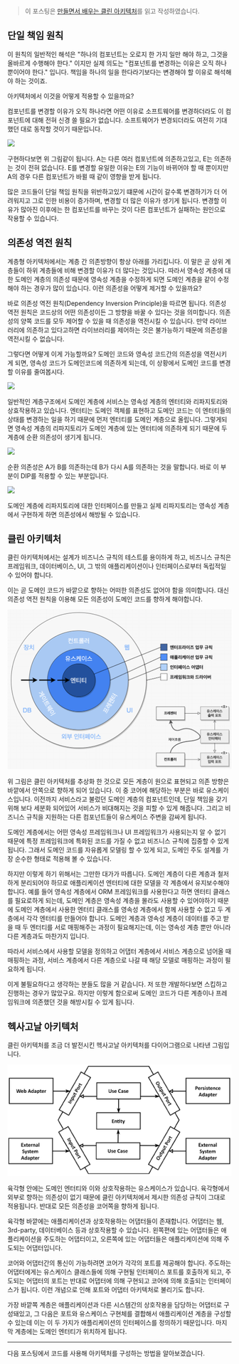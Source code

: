 > 이 포스팅은 [만들면서 배우는 클린 아키텍처](http://www.yes24.com/Product/Goods/105138479)를 읽고 작성하였습니다.

## 단일 책임 원칙

이 원칙의 일반적인 해석은 "하나의 컴포넌트는 오로지 한 가지 일만 해야 하고, 그것을 올바르게 수행해야 한다." 이지만 실제 의도는 "컴포넌트를 변경하는 이유은 오직 하나 뿐이어야 한다." 입니다. 책임을 하나의 일을 한다라기보다는 변경해야 할 이유로 해석해야 하는 것이죠.

아키텍처에서 이것을 어떻게 적용할 수 있을까요?

컴포넌트를 변경할 이유가 오직 하나라면 어떤 이유로 소프트웨어를 변경하더라도 이 컴포넌트에 대해 전혀 신경 쓸 필요가 없습니다. 소프트웨어가 변경되더라도 여전히 기대했던 대로 동작할 것이기 때문입니다.

![](http://www.plantuml.com/plantuml/proxy?src=https://raw.githubusercontent.com/lcalmsky/lcalmsky/master/docs/blog/hexagonal-architecture/dependency-of-components.puml)

구현하다보면 위 그림같이 됩니다. A는 다른 여러 컴포넌트에 의존하고있고, E는 의존하는 것이 전혀 없습니다. E를 변경할 유일한 이유는 E의 기능이 바뀌어야 할 때 뿐이지만 A의 경우 다른 컴포넌트가 바뀔 때 같이 영향을 받게 됩니다.

많은 코드들이 단일 책임 원칙을 위반하고있기 떄문에 시간이 갈수록 변경하기가 더 어려워지고 그로 인한 비용이 증가하며, 변경할 더 많은 이유가 생기게 됩니다. 변경할 이유가 많아진 이후에는 한 컴포넌트를 바꾸는 것이 다른 컴포넌트가 실패하는 원인으로 작용할 수 있습니다.

## 의존성 역전 원칙

계층형 아키텍처에서는 계층 간 의존방향이 항상 아래를 가리킵니다. 이 말은 곧 상위 계층들이 하위 계층들에 비해 변경할 이유가 더 많다는 것입니다. 따라서 영속성 계층에 대한 도메인 계층의 의존성 때문에 영속성 계층을 수정하게 되면 도메인 계층을 같이 수정해야 하는 경우가 많이 있습니다. 이런 의존성을 어떻게 제거할 수 있을까요?

바로 의존성 역전 원칙(Dependency Inversion Principle)을 따르면 됩니다. 의존성 역전 원칙은 코드상의 어떤 의존성이든 그 방향을 바꿀 수 있다는 것을 의미합니다. 의존성의 양쪽 코드를 모두 제어할 수 있을 때 의존성을 역전시킬 수 있습니다. 만약 라이브러리에 의존하고 있다고하면 라이브러리를 제어하는 것은 불가능하기 때문에 의존성을 역전시킬 수 없습니다.

그렇다면 어떻게 이게 가능할까요? 도메인 코드와 영속성 코드간의 의존성을 역전시키게 되면, 영속성 코드가 도메인코드에 의존하게 되는데, 이 상황에서 도메인 코드를 변경할 이유를 줄여봅시다.

![](http://www.plantuml.com/plantuml/proxy?src=https://raw.githubusercontent.com/lcalmsky/lcalmsky/master/docs/blog/hexagonal-architecture/tranditional-architecture-2.puml)

일반적인 계층구조에서 도메인 계층에 서비스는 영속성 계층의 엔터티와 리파지토리와 상효작용하고 있습니다. 엔터티는 도메인 객체를 표현하고 도메인 코드는 이 엔터티들의 상태를 변경하는 일을 하기 때문에 먼저 엔터티를 도메인 계층으로 올립니다. 그렇게되면 영속성 계층의 리파지토리가 도메인 계층에 있는 엔터티에 의존하게 되기 때문에 두 계층에 순환 의존성이 생기게 됩니다.

![](http://www.plantuml.com/plantuml/proxy?src=https://raw.githubusercontent.com/lcalmsky/lcalmsky/master/docs/blog/hexagonal-architecture/circular-dependency.puml)

순환 의존성은 A가 B를 의존하는데 B가 다시 A를 의존하는 것을 말합니다. 바로 이 부분이 DIP를 적용할 수 있는 부분입니다.

![](http://www.plantuml.com/plantuml/proxy?src=https://raw.githubusercontent.com/lcalmsky/lcalmsky/master/docs/blog/hexagonal-architecture/dependency-inversion.puml)

도메인 계층에 리파지토리에 대한 인터페이스를 만들고 실제 리파지토리는 영속성 계층에서 구현하게 하면 의존성에서 해방될 수 있습니다.

## 클린 아키텍처

클린 아키텍처에서는 설계가 비즈니스 규칙의 테스트를 용이하게 하고, 비즈니스 규칙은 프레임워크, 데이터베이스, UI, 그 밖의 애플리케이션이나 인터페이스로부터 독립적일 수 있어야 합니다.

이는 곧 도메인 코드가 바깥으로 향하는 어떠한 의존성도 없어야 함을 의미합니다. 대신 의존성 역전 원칙을 이용해 모든 의존성이 도메인 코드를 향하게 해야합니다.

![](https://raw.githubusercontent.com/lcalmsky/lcalmsky/master/docs/blog/hexagonal-architecture/clean-architecture.png)

위 그림은 클린 아키텍처를 추상화 한 것으로 모든 계층이 원으로 표현되고 의존 방향은 바깥에서 안쪽으로 향하게 되어 있습니다. 이 중 코어에 해당하는 부분은 바로 유스케이스입니다. 이전까지 서비스라고 불렀던 도메인 계층의 컴포넌트인데, 단일 책임을 갖기위해 보다 세분화 되어있어 서비스가 비대해지는 것을 피할 수 있게 해줍니다. 그리고 비즈니스 규칙을 지원하는 다른 컴포넌트들이 유스케이스 주변을 감싸게 됩니다. 

도메인 계층에서는 어떤 영속성 프레임워크나 UI 프레임워크가 사용되는지 알 수 없기 때문에 특정 프레임워크에 특화된 코드를 가질 수 없고 비즈니스 규칙에 집중할 수 있게 됩니다. 그래서 도메인 코드를 자유롭게 모델링 할 수 있게 되고, 도메인 주도 설계를 가장 순수한 형태로 적용해 볼 수 있습니다.

하지만 이렇게 하기 위해서는 그만한 대가가 따릅니다. 도메인 계층이 다른 계층과 철저하게 분리되어야 하므로 애플리케이션 엔터티에 대한 모델을 각 계층에서 유지보수해야 합니다. 예를 들어 영속성 계층에서 ORM 프레임워크를 사용한다고 하면 엔터티 클래스를 필요로하게 되는데, 도메인 계층은 영속성 계층을 몰라도 사용할 수 있어야하기 때문에 도메인 계층에서 사용한 엔터티 클래스를 영속성 계층에서 함께 사용할 수 없고 두 계층에서 각각 엔터티를 만들어야 합니다. 도메인 계층과 영속성 계층이 데이터를 주고 받을 때 두 엔터티를 서로 매핑해주는 과정이 필요해지는데, 이는 영속성 계층 뿐만 아니라 다른 계층과도 마찬가지 입니다.

따라서 서비스에서 사용할 모델을 정의하고 어댑터 계층에서 서비스 계층으로 넘어올 때 매핑하는 과정, 서비스 계층에서 다른 계층으로 나갈 때 해당 모델로 매핑하는 과정이 필요하게 됩니다.

이게 불필요하다고 생각하는 분들도 많을 거 같습니다. 저 또한 개발하다보면 스킵하고 진행하는 경우가 많았구요. 하지만 이렇게 함으로써 도메인 코드가 다른 계층이나 프레임워크에 의존했던 것을 해방시킬 수 있게 됩니다. 

## 헥사고날 아키텍처

클린 아키텍처를 조금 더 발전시킨 헥사고날 아키텍처를 다이어그램으로 나타낸 그림입니다.

![](https://raw.githubusercontent.com/lcalmsky/lcalmsky/master/docs/blog/hexagonal-architecture/hexagonal-architecture.png)

육각형 안에는 도메인 엔터티와 이와 상호작용하는 유스케이스가 있습니다. 육각형에서 외부로 향하는 의존성이 없기 때문에 클린 아키텍처에서 제시한 의존성 규칙이 그대로 적용됩니다. 반대로 모든 의존성을 코어쪽을 향하게 됩니다.

육각형 바깥에는 애플리케이션과 상호작용하는 어댑터들이 존재합니다. 어댑터는 웹, 3rd-party, 데이터베이스 등과 상호작용할 수 있습니다. 왼쪽편에 있는 어댑터들은 애플리케이션을 주도하는 어댑터이고, 오른쪽에 있는 어댑터들은 애플리케이션에 의해 주도되는 어댑터입니다.

코어와 어댑터간의 통신이 가능하려면 코어가 각각의 포트를 제공해야 합니다. 주도하는 어댑터에게는 유스케이스 클래스들에 의해 구현될 인터페이스 포트를 호출하게 되고, 주도되는 어댑터의 포트는 반대로 어댑터에 의해 구현되고 코어에 의해 호출되는 인터페이스가 됩니다. 이런 개념으로 인해 포트와 어댑터 아키텍처로 불리기도 합니다.

가장 바깥쪽 계층은 애플리케이션과 다른 시스템간의 상호작용을 담당하는 어댑터로 구성돼있고, 그 다음은 포트와 유스케이스 구현체를 결합해서 애플리케이션 계층을 구성할 수 있는데 이는 이 두 가지가 애플리케이션의 인터페이스를 정의하기 때문입니다. 마지막 계층에는 도메인 엔터티가 위치하게 됩니다.

---

다음 포스팅에서 코드를 사용해 아키텍처를 구성하는 방법을 알아보겠습니다.